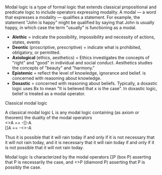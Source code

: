 Modal logic is a type of formal logic that extends classical propositional and predicate logic to include operators expressing modality. A modal — a word that expresses a modality — qualifies a statement. For example, the statement "John is happy" might be qualified by saying that John is usually happy, in which case the term "usually" is functioning as a modal.

- **Alethic** = indicate the possibility, impossibility and necessity of actions, states, events
- **Deontic** (proscriptive, prescriptive) = indicate what is prohibited, obligatory, or permitted.
- **Axiological** (ethics, aesthetics) = Ethics investigates the concepts of "right" and "good" in individual and social conduct. Aesthetics studies the concepts of "beauty" and "harmony."
- **Epistemic** = reflect the level of knowledge, ignorance and belief. is concerned with reasoning about knowledge.
- **Doxastic** = concerned with reasoning about beliefs. Typically, a doxastic logic uses Bx to mean "It is believed that x is the case". In doxastic logic, belief is treated as a modal operator.

Classical modal logic

A classical modal logic L is any modal logic containing (as axiom or theorem) the duality of the modal operators  
<>A == -[]-A  
[]A == -<>-A  

Thus it is possible that it will rain today if and only if it is not necessary that it will not rain today, and it is necessary that it will rain today if and only if it is not possible that it will not rain today.

Modal logic is characterized by the modal operators []P (box P) asserting that P is necessarily the case, and <>P (diamond P) asserting that P is possibly the case.
